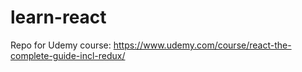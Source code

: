 # learn-react
Repo for Udemy course: https://www.udemy.com/course/react-the-complete-guide-incl-redux/
